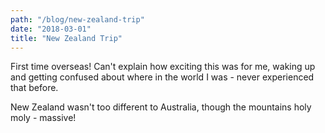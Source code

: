 ```yaml
---
path: "/blog/new-zealand-trip"
date: "2018-03-01"
title: "New Zealand Trip"
---
```


First time overseas! Can't explain how exciting this was for me, waking up and getting confused about where in the world I was - never experienced that before.

New Zealand wasn't too different to Australia, though the mountains holy moly - massive!

